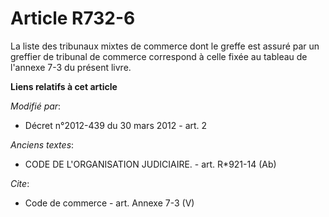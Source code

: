 # Article R732-6

La liste des tribunaux mixtes de commerce dont le greffe est assuré par un greffier de tribunal de commerce correspond à
celle fixée au tableau de l'annexe 7-3 du présent livre.

**Liens relatifs à cet article**

_Modifié par_:

  - Décret n°2012-439 du 30 mars 2012 - art. 2

_Anciens textes_:

  - CODE DE L'ORGANISATION JUDICIAIRE. - art. R*921-14 (Ab)

_Cite_:

  - Code de commerce - art. Annexe 7-3 (V)
